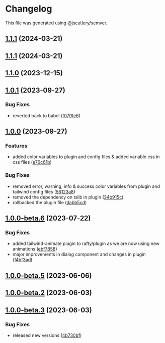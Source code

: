 # Changelog

This file was generated using [@jscutlery/semver](https://github.com/jscutlery/semver).

## [1.1.1](https://github.com/rhinobase/raftyui/compare/plugin-1.1.0...plugin-1.1.1) (2024-03-21)

## [1.1.1](https://github.com/rhinobase/raftyui/compare/plugin-1.1.0...plugin-1.1.1) (2024-03-21)

## [1.1.0](https://github.com/rhinobase/raftyui/compare/plugin-1.0.1...plugin-1.1.0) (2023-12-15)

## [1.0.1](https://github.com/rhinobase/design-system/compare/plugin-1.0.0...plugin-1.0.1) (2023-09-27)

### Bug Fixes

- reverted back to babel ([f079fe6](https://github.com/rhinobase/design-system/commit/f079fe6d511a459de25b69ecf4fad97ac7e52982))

## [1.0.0](https://github.com/rhinobase/design-system/compare/plugin-1.0.0-beta.6...plugin-1.0.0) (2023-09-27)

### Features

- added color variables to plugin and config files & added variable css in css files ([e76c61b](https://github.com/rhinobase/design-system/commit/e76c61b1303bcced6d606ab48004046a23bb20b6))

### Bug Fixes

- removed error, warning, info & success color variables from plugin and tailwind config files ([56123a8](https://github.com/rhinobase/design-system/commit/56123a8ecc7ff35b494696aea1774a9078a2af50))
- removed the dependency on tslib in plugin ([34b915c](https://github.com/rhinobase/design-system/commit/34b915ce32af693a6626b1c4e647cce10e106af4))
- rollbacked the plugin file ([dabb5cd](https://github.com/rhinobase/design-system/commit/dabb5cd9df48d4a7557d2d70237d665b2d8224cc))

## [1.0.0-beta.6](https://github.com/rhinobase/design-system/compare/plugin-1.0.0-beta.5...plugin-1.0.0-beta.6) (2023-07-22)

### Bug Fixes

- added tailwind-animate plugin to rafty/plugin as we are now using new animations ([ebf7858](https://github.com/rhinobase/design-system/commit/ebf785823dd4d36a1628c9ebb058fe55df0cabec))
- major improvements in dialog component and changes in plugin ([f4bf3ad](https://github.com/rhinobase/design-system/commit/f4bf3ad8b012170c911112e4840e7906a05a7b86))

## [1.0.0-beta.5](https://github.com/rhinobase/design-system/compare/plugin-1.0.0-beta.4...plugin-1.0.0-beta.5) (2023-06-06)

## [1.0.0-beta.2](https://github.com/rhinobase/design-system/compare/plugin-1.0.0-beta-3...plugin-1.0.0-beta.2) (2023-06-03)

## [1.0.0-beta.3](https://github.com/rhinobase/design-system/compare/plugin-1.0.0-beta.0...plugin-1.0.0-beta.1) (2023-06-03)

### Bug Fixes

- released new versions ([4b730bf](https://github.com/rhinobase/design-system/commit/4b730bf27c8cb124237c19da6f952e7bc4a7976d))
